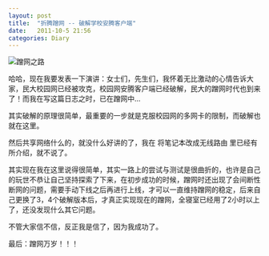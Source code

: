 ```yaml
---
layout: post
title:  "折腾蹭网 -- 破解学校安腾客户端"
date:   2011-10-5 21:56
categories: Diary
---
```


![蹭网之路](https://i.imgur.com/6Sn2QFm.jpg)

哈哈，现在我要发表一下演讲：女士们，先生们，我怀着无比激动的心情告诉大家，民大校园网已经被攻克，校园网安腾客户端已经破解，民大的蹭网时代也到来了！而我在写这篇日志之时，已在蹭网中...

其实破解的原理很简单，最重要的一步就是克服校园网的多网卡的限制，而破解也就在这里。

然后共享网络什么的，就没什么好讲的了，我在 将笔记本改成无线路由 里已经有所介绍，就不说了。

其实现在我在这里说得很简单，其实一路上的尝试与测试是很曲折的，也许是自己的玩世不恭让自己坚持探索了下来，在初步成功的时候，蹭网时还出现了会间断性断网的问题，需要手动下线之后再进行上线，才可以一直维持蹭网的稳定，后来自己更换了3，4个破解版本后，才真正实现现在的蹭网，全寝室已经用了2小时以上了，还没发现什么其它问题。

不管大家信不信，反正我是信了，因为我成功了。

最后：蹭网万岁！！！
